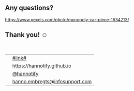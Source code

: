 <section data-background="img/background/questions-monopoly.jpeg" data-background-color="black"
    data-background-opacity="0.5">
    <h1 class="stroke"><strong>Any questions?</strong></h1>
    <a href="https://www.pexels.com/photo/monopoly-car-piece-1634213/"
        class="attribution">https://www.pexels.com/photo/monopoly-car-piece-1634213/</a>
</section>

<section>
    <h2>Thank you! ☺️</h2>
    <br />
    <table>
        <tr>
            <td style="text-align: right; vertical-align: middle;"><img width="20%"
                    data-src="img/icons/slide-deck.png" class="no-background" /></td>
            <td style="vertical-align: middle;"><a
                    href="#">#link#</a>
            </td>
        </tr>
        <tr>
            <td style="text-align: right; vertical-align: middle;"><img width="20%" data-src="img/icons/website.png" class="no-background" /></td>
            <td style="vertical-align: middle;"><a
                    href="https://hannotify.github.io">https://hannotify.github.io</a></td>
        </tr>
        <tr>
            <td style="text-align: right; vertical-align: middle;"><img width="20%"
                    data-src="img/icons/twitter-white.png" class="no-background" /></td>
            <td style="vertical-align: middle;"><a href="https://www.twitter.com/hannotify">@hannotify</a></td>
        </tr>
        <tr>
            <td style="text-align: right; vertical-align: middle;"><img width="20%"
                    data-src="img/icons/envelope.png" class="no-background" /></td>
            <td style="vertical-align: middle;"><a
                    href="mailto:hanno.embregts@infosupport.com">hanno.embregts@infosupport.com</a></td>
        </tr>
    </table>
</section>
